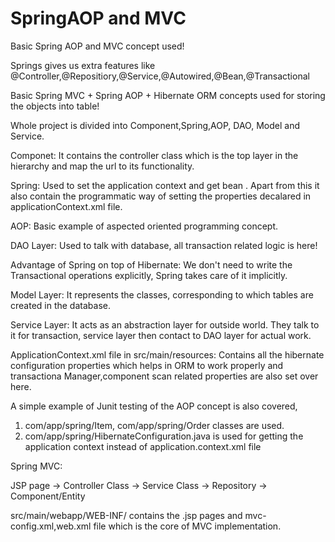 # SpringAOP and MVC
Basic Spring AOP and MVC concept used!


Springs gives us extra features like @Controller,@Repositiory,@Service,@Autowired,@Bean,@Transactional

Basic Spring MVC + Spring AOP + Hibernate ORM concepts used for storing the objects into table!

Whole project is divided into Component,Spring,AOP, DAO, Model and Service.

Componet: It contains the controller class which is the top layer in the hierarchy and map the url to its functionality.

Spring: Used to set the application context and get bean . Apart from this it also contain the programmatic way of setting the properties decalared in applicationContext.xml file.

AOP: Basic example of aspected oriented programming concept.

DAO Layer: Used to talk with database, all transaction related logic is here!

Advantage of Spring on top of Hibernate: We don't need to write the Transactional operations explicitly,
Spring takes care of it implicitly.

Model Layer: It represents the classes, corresponding to which tables are created in the database.

Service Layer: It acts as an abstraction layer for outside world. They talk to it for transaction, service layer then contact to DAO layer for actual work.


ApplicationContext.xml file  in src/main/resources: Contains all the hibernate configuration properties which helps in ORM to work properly
and transactiona Manager,component scan related properties are also set over here.
 

 
 
A simple example of Junit testing of the AOP concept is also covered,

1. com/app/spring/Item, com/app/spring/Order classes are used.
2. com/app/spring/HibernateConfiguration.java is used for getting the application context instead
   of application.context.xml file
   
   
   
   
Spring MVC:

JSP page -> Controller Class -> Service Class -> Repository -> Component/Entity

src/main/webapp/WEB-INF/ contains the .jsp pages and mvc-config.xml,web.xml file which is the core of MVC implementation.

